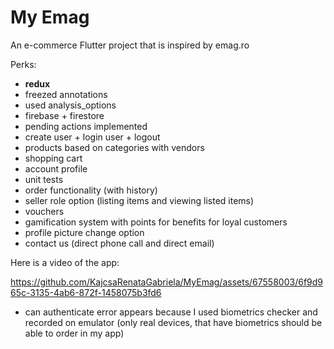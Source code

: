 # My Emag
An e-commerce Flutter project that is inspired by emag.ro

Perks:
* **redux**
* freezed annotations
* used analysis_options
* firebase + firestore
* pending actions implemented
* create user + login user + logout
* products based on categories with vendors
* shopping cart
* account profile
* unit tests
* order functionality (with history)
* seller role option (listing items and viewing listed items)
* vouchers
* gamification system with points for benefits for loyal customers
* profile picture change option
* contact us (direct phone call and direct email)

Here is a video of the app:

https://github.com/KajcsaRenataGabriela/MyEmag/assets/67558003/6f9d965c-3135-4ab6-872f-1458075b3fd6


* can authenticate error appears because I used biometrics checker and recorded on emulator (only real devices, that have biometrics should be able to order in my app)
